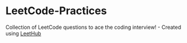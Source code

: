 # LeetCode-Practices
Collection of LeetCode questions to ace the coding interview! - Created using [LeetHub](https://github.com/QasimWani/LeetHub)
